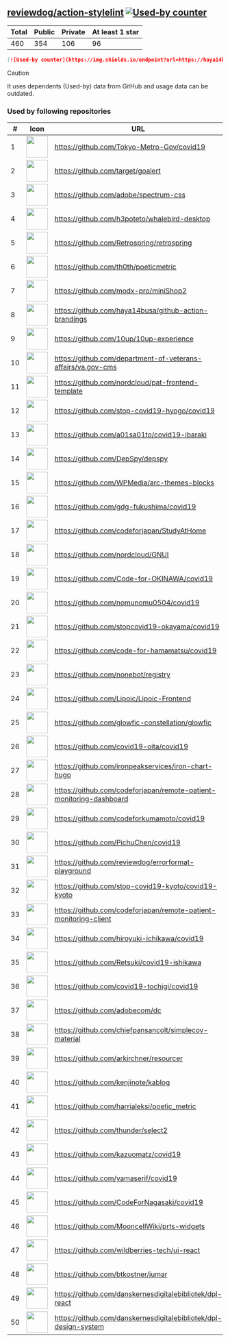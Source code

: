 





## [reviewdog/action-stylelint](https://github.com/reviewdog/action-stylelint) [![Used-by counter](https://img.shields.io/endpoint?url=https://haya14busa.github.io/github-used-by/data/reviewdog/action-stylelint/shieldsio.json)](https://github.com/haya14busa/github-used-by/tree/main/repo/reviewdog/action-stylelint)

| Total | Public | Private | At least 1 star
| ----- | ------ | ------- | ---------------
| 460 | 354 | 106 | 96 |

```md
[![Used-by counter](https://img.shields.io/endpoint?url=https://haya14busa.github.io/github-used-by/data/reviewdog/action-stylelint/shieldsio.json)](https://github.com/haya14busa/github-used-by/tree/main/repo/reviewdog/action-stylelint)
```

> [!CAUTION]
> It uses dependents (Used-by) data from GitHub and usage data can be outdated.

### Used by following repositories

| # | Icon | URL | Stars |
| -- | -- | -- | -- | 
|1|<img src="https://github.com/Tokyo-Metro-Gov.png" width=50 height=50>|https://github.com/Tokyo-Metro-Gov/covid19|6263|
|2|<img src="https://github.com/target.png" width=50 height=50>|https://github.com/target/goalert|2195|
|3|<img src="https://github.com/adobe.png" width=50 height=50>|https://github.com/adobe/spectrum-css|1178|
|4|<img src="https://github.com/h3poteto.png" width=50 height=50>|https://github.com/h3poteto/whalebird-desktop|889|
|5|<img src="https://github.com/Retrospring.png" width=50 height=50>|https://github.com/Retrospring/retrospring|231|
|6|<img src="https://github.com/th0th.png" width=50 height=50>|https://github.com/th0th/poeticmetric|227|
|7|<img src="https://github.com/modx-pro.png" width=50 height=50>|https://github.com/modx-pro/miniShop2|149|
|8|<img src="https://github.com/haya14busa.png" width=50 height=50>|https://github.com/haya14busa/github-action-brandings|136|
|9|<img src="https://github.com/10up.png" width=50 height=50>|https://github.com/10up/10up-experience|128|
|10|<img src="https://github.com/department-of-veterans-affairs.png" width=50 height=50>|https://github.com/department-of-veterans-affairs/va.gov-cms|97|
|11|<img src="https://github.com/nordcloud.png" width=50 height=50>|https://github.com/nordcloud/pat-frontend-template|58|
|12|<img src="https://github.com/stop-covid19-hyogo.png" width=50 height=50>|https://github.com/stop-covid19-hyogo/covid19|54|
|13|<img src="https://github.com/a01sa01to.png" width=50 height=50>|https://github.com/a01sa01to/covid19-ibaraki|40|
|14|<img src="https://github.com/DepSpy.png" width=50 height=50>|https://github.com/DepSpy/depspy|34|
|15|<img src="https://github.com/WPMedia.png" width=50 height=50>|https://github.com/WPMedia/arc-themes-blocks|34|
|16|<img src="https://github.com/gdg-fukushima.png" width=50 height=50>|https://github.com/gdg-fukushima/covid19|32|
|17|<img src="https://github.com/codeforjapan.png" width=50 height=50>|https://github.com/codeforjapan/StudyAtHome|31|
|18|<img src="https://github.com/nordcloud.png" width=50 height=50>|https://github.com/nordcloud/GNUI|30|
|19|<img src="https://github.com/Code-for-OKINAWA.png" width=50 height=50>|https://github.com/Code-for-OKINAWA/covid19|29|
|20|<img src="https://github.com/nomunomu0504.png" width=50 height=50>|https://github.com/nomunomu0504/covid19|28|
|21|<img src="https://github.com/stopcovid19-okayama.png" width=50 height=50>|https://github.com/stopcovid19-okayama/covid19|27|
|22|<img src="https://github.com/code-for-hamamatsu.png" width=50 height=50>|https://github.com/code-for-hamamatsu/covid19|26|
|23|<img src="https://github.com/nonebot.png" width=50 height=50>|https://github.com/nonebot/registry|22|
|24|<img src="https://github.com/Lipoic.png" width=50 height=50>|https://github.com/Lipoic/Lipoic-Frontend|18|
|25|<img src="https://github.com/glowfic-constellation.png" width=50 height=50>|https://github.com/glowfic-constellation/glowfic|16|
|26|<img src="https://github.com/covid19-oita.png" width=50 height=50>|https://github.com/covid19-oita/covid19|15|
|27|<img src="https://github.com/ironpeakservices.png" width=50 height=50>|https://github.com/ironpeakservices/iron-chart-hugo|11|
|28|<img src="https://github.com/codeforjapan.png" width=50 height=50>|https://github.com/codeforjapan/remote-patient-monitoring-dashboard|11|
|29|<img src="https://github.com/codeforkumamoto.png" width=50 height=50>|https://github.com/codeforkumamoto/covid19|11|
|30|<img src="https://github.com/PichuChen.png" width=50 height=50>|https://github.com/PichuChen/covid19|11|
|31|<img src="https://github.com/reviewdog.png" width=50 height=50>|https://github.com/reviewdog/errorformat-playground|11|
|32|<img src="https://github.com/stop-covid19-kyoto.png" width=50 height=50>|https://github.com/stop-covid19-kyoto/covid19-kyoto|10|
|33|<img src="https://github.com/codeforjapan.png" width=50 height=50>|https://github.com/codeforjapan/remote-patient-monitoring-client|9|
|34|<img src="https://github.com/hiroyuki-ichikawa.png" width=50 height=50>|https://github.com/hiroyuki-ichikawa/covid19|9|
|35|<img src="https://github.com/Retsuki.png" width=50 height=50>|https://github.com/Retsuki/covid19-ishikawa|9|
|36|<img src="https://github.com/covid19-tochigi.png" width=50 height=50>|https://github.com/covid19-tochigi/covid19|9|
|37|<img src="https://github.com/adobecom.png" width=50 height=50>|https://github.com/adobecom/dc|7|
|38|<img src="https://github.com/chiefpansancolt.png" width=50 height=50>|https://github.com/chiefpansancolt/simplecov-material|7|
|39|<img src="https://github.com/arkirchner.png" width=50 height=50>|https://github.com/arkirchner/resourcer|7|
|40|<img src="https://github.com/kenjinote.png" width=50 height=50>|https://github.com/kenjinote/kablog|7|
|41|<img src="https://github.com/harrialeksi.png" width=50 height=50>|https://github.com/harrialeksi/poetic_metric|6|
|42|<img src="https://github.com/thunder.png" width=50 height=50>|https://github.com/thunder/select2|6|
|43|<img src="https://github.com/kazuomatz.png" width=50 height=50>|https://github.com/kazuomatz/covid19|6|
|44|<img src="https://github.com/yamaserif.png" width=50 height=50>|https://github.com/yamaserif/covid19|6|
|45|<img src="https://github.com/CodeForNagasaki.png" width=50 height=50>|https://github.com/CodeForNagasaki/covid19|6|
|46|<img src="https://github.com/MooncellWiki.png" width=50 height=50>|https://github.com/MooncellWiki/prts-widgets|5|
|47|<img src="https://github.com/wildberries-tech.png" width=50 height=50>|https://github.com/wildberries-tech/ui-react|5|
|48|<img src="https://github.com/btkostner.png" width=50 height=50>|https://github.com/btkostner/jumar|5|
|49|<img src="https://github.com/danskernesdigitalebibliotek.png" width=50 height=50>|https://github.com/danskernesdigitalebibliotek/dpl-react|5|
|50|<img src="https://github.com/danskernesdigitalebibliotek.png" width=50 height=50>|https://github.com/danskernesdigitalebibliotek/dpl-design-system|5|
